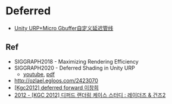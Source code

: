 # Deferred

- [Unity URP+Micro Gbuffer自定义延迟管线](http://walkingfat.com/unity-urpmicro-gbuffer%e8%87%aa%e5%ae%9a%e4%b9%89%e5%bb%b6%e8%bf%9f%e7%ae%a1%e7%ba%bf/)

## Ref

- SIGGRAPH2018 - Maximizing Rendering Efficiency
- SIGGRAPH2020 - Deferred Shading in Unity URP
  - [youtube](https://youtu.be/wOBCWZJq6zs?t=3175), [pdf](https://community.arm.com/cfs-file/__key/communityserver-blogs-components-weblogfiles/00-00-00-20-66/3_2D00_mmg2020_2D00_deferred_2D00_unity_2D00_chang.pdf)
- http://ozlael.egloos.com/2423070
- [[Kgc2012] deferred forward 이창희](https://www.slideshare.net/cagetu/kgc2012-deferred-forward)
- [2012 - [KGC 2012] 디퍼드 랜더링 케이스 스터디 : 레이더즈 & 건즈2](https://www.slideshare.net//ozlael/deferred-rendering-case-study)
